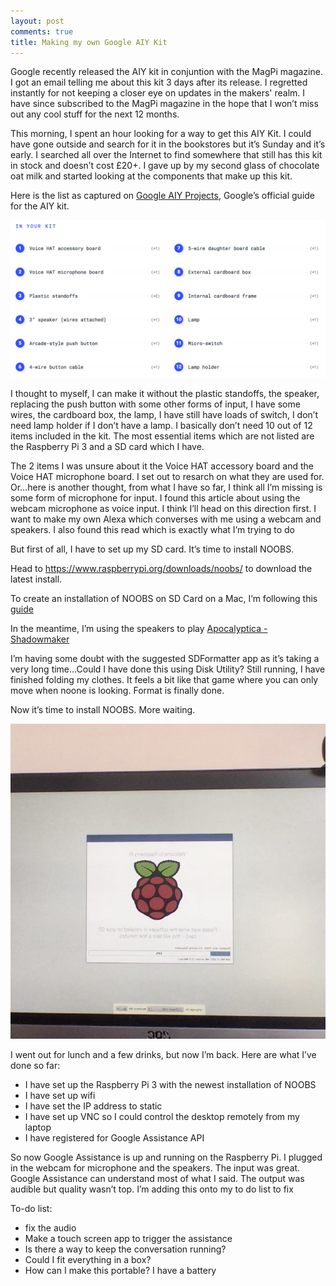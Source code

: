 ```yaml
---
layout: post
comments: true
title: Making my own Google AIY Kit
---
```



Google recently released the AIY kit in conjuntion with the MagPi magazine. I got an email telling me about this kit 3 days after its release. I regretted instantly for not keeping a closer eye on updates in the makers' realm. I have since subscribed to the MagPi magazine in the hope that I won’t miss out any cool stuff for the next 12 months.

This morning, I spent an hour looking for a way to get this AIY Kit. I could have gone outside and search for it in the bookstores but it’s Sunday and it’s early. I searched all over the Internet to find somewhere that still has this kit in stock and doesn’t cost £20+. I gave up by my second glass of chocolate oat milk and started looking at the components that make up this kit.

Here is the list as captured on [Google AIY Projects](https://aiyprojects.withgoogle.com/voice/), Google’s official guide for the AIY kit.

![Screenshot from Google AIY](/assets/AIY.png)

<!--excerpt-->

I thought to myself, I can make it without the plastic standoffs, the speaker, replacing the push button with some other forms of input, I have some wires, the cardboard box, the lamp, I have still have loads of switch, I don’t need lamp holder if I don’t have a lamp. I basically don’t need 10 out of 12 items included in the kit. The most essential items which are not listed are the Raspberry Pi 3 and a SD card which I have.

The 2 items I was unsure about it the Voice HAT accessory board and the Voice HAT microphone board. I set out to resarch on what they are used for. Or…here is another thought, from what I have so far, I think all I’m missing is some form of microphone for input. I found this article about using the webcam microphone as voice input. I think I’ll head on this direction first. I want to make my own Alexa which converses with me using a webcam and speakers. I also found this read which is exactly what I’m trying to do

But first of all, I have to set up my SD card. It’s time to install NOOBS.

Head to https://www.raspberrypi.org/downloads/noobs/ to download the latest install.

To create an installation of NOOBS on SD Card on a Mac, I’m following this [guide](https://computers.tutsplus.com/tutorials/how-to-install-noobs-on-a-raspberry-pi-with-a-mac--mac-57831)

In the meantime, I’m using the speakers to play [Apocalyptica - Shadowmaker](https://play.spotify.com/album/34RyPrb9qW7uSCLGpeLrBQ?play=true&utm_source=open.spotify.com&utm_medium=open)

I’m having some doubt with the suggested SDFormatter app as it’s taking a very long time…Could I have done this using Disk Utility? Still running, I have finished folding my clothes. It feels a bit like that game where you can only move when noone is looking. Format is finally done.

Now it’s time to install NOOBS. More waiting.

![Screenshot from NOOBS installation](/assets/install-OS.jpg)

I went out for lunch and a few drinks, but now I’m back. Here are what I’ve done so far:
 - I have set up the Raspberry Pi 3 with the newest installation of NOOBS
 - I have set up wifi
 - I have set the IP address to static
 - I have set up VNC so I could control the desktop remotely from my laptop
 - I have registered for Google Assistance API

So now Google Assistance is up and running on the Raspberry Pi. I plugged in the webcam for microphone and the speakers. The input was great. Google Assistance can understand most of what I said. The output was audible but quality wasn’t top. I’m adding this onto my to do list to fix

To-do list:
 - fix the audio
 - Make a touch screen app to trigger the assistance
 - Is there a way to keep the conversation running?
 - Could I fit everything in a box?
 - How can I make this portable? I have a battery











